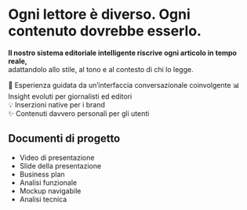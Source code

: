 # Ogni lettore è diverso. Ogni contenuto dovrebbe esserlo.

**Il nostro sistema editoriale intelligente riscrive ogni articolo in tempo reale,**  
adattandolo allo stile, al tono e al contesto di chi lo legge.

📲 Esperienza guidata da un’interfaccia conversazionale coinvolgente
📊 Insight evoluti per giornalisti ed editori  
💡 Inserzioni native per i brand  
✨ Contenuti davvero personali per gli utenti

## Documenti di progetto
- Video di presentazione
- Slide della presentazione
- Business plan
- Analisi funzionale
- Mockup navigabile
- Analisi tecnica

